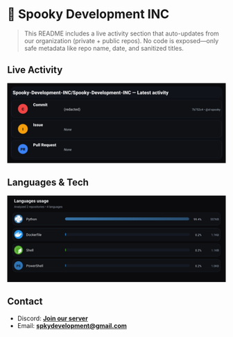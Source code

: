 # 👻 Spooky Development INC

> This README includes a live activity section that auto-updates from our organization (private + public repos). No code is exposed—only safe metadata like repo name, date, and sanitized titles.

## Live Activity
![Repo Snapshot](./assets/repo-snapshot.svg?v=4b1cd94d3e)

## Languages & Tech
![Languages Usage](./assets/languages.svg?v=6826764470)

## Contact
- Discord: **[Join our server](https://discord.gg/XYspZgEEJb)**
- Email: **spkydevelopment@gmail.com**
